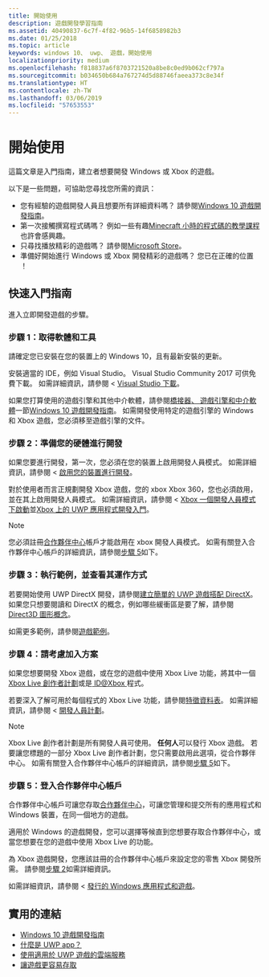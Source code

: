 ```yaml
---
title: 開始使用
description: 遊戲開發學習指南
ms.assetid: 40490837-6c7f-4f82-96b5-14f6858982b3
ms.date: 01/25/2018
ms.topic: article
keywords: windows 10、 uwp、 遊戲，開始使用
localizationpriority: medium
ms.openlocfilehash: f818837a6f8703721520a8be8c0ed9b062cf797a
ms.sourcegitcommit: b034650b684a767274d5d88746faeea373c8e34f
ms.translationtype: HT
ms.contentlocale: zh-TW
ms.lasthandoff: 03/06/2019
ms.locfileid: "57653553"
---
```

# <a name="getting-started"></a>開始使用

這篇文章是入門指南，建立者想要開發 Windows 或 Xbox 的遊戲。 

以下是一些問題，可協助您尋找您所需的資訊：
* 您有經驗的遊戲開發人員且想要所有詳細資料嗎？ 請參閱[Windows 10 遊戲開發指南](e2e.md)。
* 第一次接觸撰寫程式碼嗎？ 例如一些有趣[Minecraft 小時的程式碼的教學課程](https://code.org/minecraft)也許會感興趣。
* 只尋找播放精彩的遊戲嗎？ 請參閱[Microsoft Store](https://www.microsoft.com/store)。
* 準備好開始進行 Windows 或 Xbox 開發精彩的遊戲嗎？  您已在正確的位置 ！

## <a name="quick-start-guide"></a>快速入門指南

進入立即開發遊戲的步驟。

### <a name="step-1-get-the-software-and-tools"></a>步驟 1：取得軟體和工具

請確定您已安裝在您的裝置上的 Windows 10，且有最新安裝的更新。

安裝適當的 IDE，例如 Visual Studio。 Visual Studio Community 2017 可供免費下載。 如需詳細資訊，請參閱 < [Visual Studio 下載](https://www.visualstudio.com/downloads/)。

如果您打算使用的遊戲引擎和其他中介軟體，請參閱[橋接器、 遊戲引擎和中介軟體](e2e.md#bridges-game-engines-and-middleware)一節[Windows 10 遊戲開發指南](e2e.md)。 如需開發使用特定的遊戲引擎的 Windows 和 Xbox 遊戲，您必須移至遊戲引擎的文件。

### <a name="step-2-prepare-your-hardware-for-development"></a>步驟 2：準備您的硬體進行開發

如果您要進行開發，第一次，您必須在您的裝置上啟用開發人員模式。 如需詳細資訊，請參閱 <<c0> [ 啟用您的裝置進行開發](../get-started/enable-your-device-for-development.md)。

對於使用者而言正規劃開發 Xbox 遊戲，您的 xbox Xbox 360，您也必須啟用，並在其上啟用開發人員模式。 如需詳細資訊，請參閱 < [Xbox 一個開發人員模式下啟動](../xbox-apps/devkit-activation.md)並[Xbox 上的 UWP 應用程式開發入門](../xbox-apps/getting-started.md)。 

> [!Note]
> 您必須註冊[合作夥伴中心](https://partner.microsoft.com/dashboard)帳戶才能啟用在 xbox 開發人員模式。 如需有關登入合作夥伴中心帳戶的詳細資訊，請參閱[步驟 5](#step-5-sign-up-for-a-partner-center-account)如下。

### <a name="step-3-run-a-sample-and-see-how-it-works"></a>步驟 3：執行範例，並查看其運作方式

若要開始使用 UWP DirectX 開發，請參閱[建立簡單的 UWP 遊戲搭配 DirectX](tutorial--create-your-first-uwp-directx-game.md)。 如果您只想要閱讀和 DirectX 的概念，例如哪些緩衝區是要了解，請參閱[Direct3D 圖形概念](../graphics-concepts/index.md)。

如需更多範例，請參閱[遊戲範例](e2e.md#game-samples)。

### <a name="step-4-consider-joining-a-program"></a>步驟 4：請考慮加入方案

如果您想要開發 Xbox 遊戲，或在您的遊戲中使用 Xbox Live 功能，將其中一個[Xbox Live 創作者計劃](https://developer.microsoft.com/games/xbox/xboxlive/creator)或是[ ID@Xbox ](https://www.xbox.com/Developers/id)程式。 

若要深入了解可用於每個程式的 Xbox Live 功能，請參閱[特徵資料表](../xbox-live/developer-program-overview.md#feature-table)。 如需詳細資訊，請參閱 <<c0> [ 開發人員計劃](e2e.md#developer-programs)。

> [!Note]
> Xbox Live 創作者計劃是所有開發人員可使用。 **任何人**可以發行 Xbox 遊戲。 若要讓您標題的一部分 Xbox Live 創作者計劃，您只需要啟用此選項，從合作夥伴中心。 如需有關登入合作夥伴中心帳戶的詳細資訊，請參閱[步驟 5](#step-5-sign-up-for-a-partner-center-account)如下。

### <a name="step-5-sign-up-for-a-partner-center-account"></a>步驟 5：登入合作夥伴中心帳戶

合作夥伴中心帳戶可讓您存取[合作夥伴中心](https://partner.microsoft.com/dashboard)，可讓您管理和提交所有的應用程式和 Windows 裝置，在同一個地方的遊戲。

適用於 Windows 的遊戲開發，您可以選擇等候直到您想要存取合作夥伴中心，或當您想要在您的遊戲中使用 Xbox Live 的功能。

為 Xbox 遊戲開發，您應該註冊的合作夥伴中心帳戶來設定您的零售 Xbox 開發所需。 請參閱[步驟 2](#step-2-prepare-your-hardware-for-development)如需詳細資訊。

如需詳細資訊，請參閱 <<c0> [ 發行的 Windows 應用程式和遊戲](../publish/index.md)。

## <a name="useful-links"></a>實用的連結

* [Windows 10 遊戲開發指南](e2e.md)
* [什麼是 UWP app？](../get-started/universal-application-platform-guide.md)
* [使用適用於 UWP 遊戲的雲端服務](cloud-for-games.md)
* [讓遊戲更容易存取](accessibility-for-games.md)